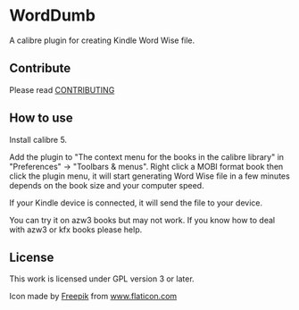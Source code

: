 # WordDumb

A calibre plugin for creating Kindle Word Wise file.

## Contribute

Please read [CONTRIBUTING](./docs/CONTRIBUTING.md)

## How to use

Install calibre 5.

Add the plugin to "The context menu for the books in the calibre library" in "Preferences" -> "Toolbars & menus". Right click a MOBI format book then click the plugin menu, it will start generating Word Wise file in a few minutes depends on the book size and your computer speed.

If your Kindle device is connected, it will send the file to your device.

You can try it on azw3 books but may not work. If you know how to deal with azw3 or kfx books please help.

## License

This work is licensed under GPL version 3 or later.

Icon made by <a href="https://www.flaticon.com/authors/freepik" title="Freepik">Freepik</a> from <a href="https://www.flaticon.com/" title="Flaticon">www.flaticon.com</a>
